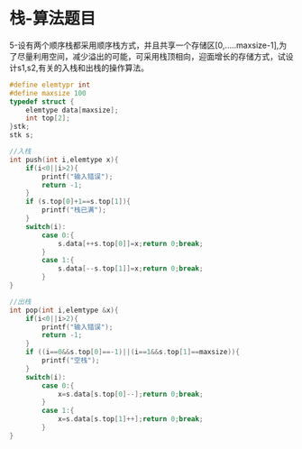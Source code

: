 # 栈-算法题目

5-设有两个顺序栈都采用顺序栈方式，并且共享一个存储区\[0,.....maxsize-1\],为了尽量利用空间，减少溢出的可能，可采用栈顶相向，迎面增长的存储方式，试设计s1,s2,有关的入栈和出栈的操作算法。

```c
#define elemtypr int 
#define maxsize 100
typedef struct {
    elemtype data[maxsize];
    int top[2];
}stk;
stk s;
```

```c
//入栈
int push(int i,elemtype x){
    if(i<0||i>2){
        printf("输入错误");
        return -1;
    }
    if (s.top[0]+1==s.top[1]){
        printf("栈已满");
    }
    switch(i):
        case 0:{
            s.data[++s.top[0]]=x;return 0;break;
        }
        case 1:{
            s.data[--s.top[1]]=x;return 0;break;
        }
}
```



```c
//出栈
int pop(int i,elemtype &x){
    if(i<0||i>2){
        printf("输入错误");
        return -1;
    }
    if ((i==0&&s.top[0]==-1)||(i==1&&s.top[1]==maxsize)){
        printf("空栈");
    }
    switch(i):
        case 0:{
            x=s.data[s.top[0]--];return 0;break;
        }
        case 1:{
            x=s.data[s.top[1]++];return 0;break;
        }
}
```

